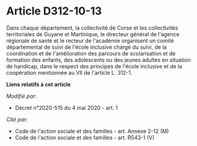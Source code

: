 # Article D312-10-13

Dans chaque département, la collectivité de Corse et les collectivités territoriales de Guyane et Martinique, le directeur
général de l'agence régionale de santé et le recteur de l'académie organisent un comité départemental de suivi de l'école
inclusive chargé du suivi, de la coordination et de l'amélioration des parcours de scolarisation et de formation des enfants,
des adolescents ou des jeunes adultes en situation de handicap, dans le respect des principes de l'école inclusive et de la
coopération mentionnée au VII de l'article L. 312-1.

**Liens relatifs à cet article**

_Modifié par_:

  - Décret n°2020-515 du 4 mai 2020 - art. 1

_Cité par_:

  - Code de l'action sociale et des familles - art. Annexe 2-12 (M)
  - Code de l'action sociale et des familles - art. R543-1 (V)
